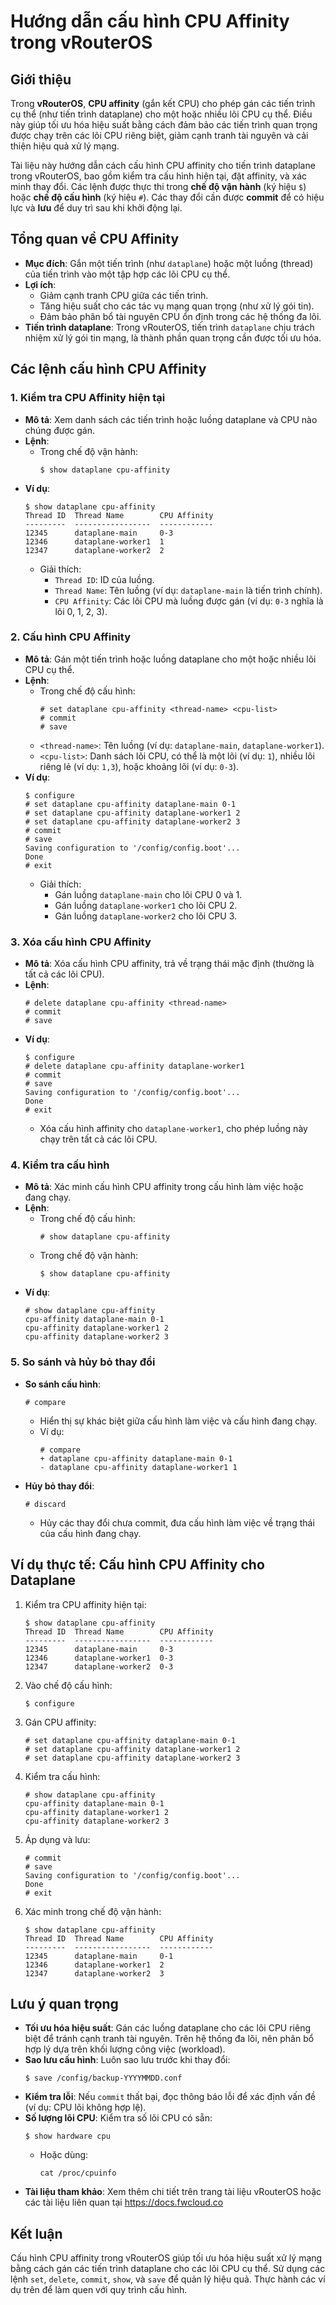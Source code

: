 # Hướng dẫn cấu hình CPU Affinity trong vRouterOS

## Giới thiệu

Trong **vRouterOS**, **CPU affinity** (gắn kết CPU) cho phép gán các tiến trình cụ thể (như tiến trình dataplane) cho một hoặc nhiều lõi CPU cụ thể. Điều này giúp tối ưu hóa hiệu suất bằng cách đảm bảo các tiến trình quan trọng được chạy trên các lõi CPU riêng biệt, giảm cạnh tranh tài nguyên và cải thiện hiệu quả xử lý mạng.

Tài liệu này hướng dẫn cách cấu hình CPU affinity cho tiến trình dataplane trong vRouterOS, bao gồm kiểm tra cấu hình hiện tại, đặt affinity, và xác minh thay đổi. Các lệnh được thực thi trong **chế độ vận hành** (ký hiệu `$`) hoặc **chế độ cấu hình** (ký hiệu `#`). Các thay đổi cần được **commit** để có hiệu lực và **lưu** để duy trì sau khi khởi động lại.

## Tổng quan về CPU Affinity

- **Mục đích**: Gắn một tiến trình (như `dataplane`) hoặc một luồng (thread) của tiến trình vào một tập hợp các lõi CPU cụ thể.
- **Lợi ích**:
  - Giảm cạnh tranh CPU giữa các tiến trình.
  - Tăng hiệu suất cho các tác vụ mạng quan trọng (như xử lý gói tin).
  - Đảm bảo phân bổ tài nguyên CPU ổn định trong các hệ thống đa lõi.
- **Tiến trình dataplane**: Trong vRouterOS, tiến trình `dataplane` chịu trách nhiệm xử lý gói tin mạng, là thành phần quan trọng cần được tối ưu hóa.

## Các lệnh cấu hình CPU Affinity

### 1. Kiểm tra CPU Affinity hiện tại
- **Mô tả**: Xem danh sách các tiến trình hoặc luồng dataplane và CPU nào chúng được gán.
- **Lệnh**:
  - Trong chế độ vận hành:
    ```
    $ show dataplane cpu-affinity
    ```
- **Ví dụ**:
  ```
  $ show dataplane cpu-affinity
  Thread ID  Thread Name        CPU Affinity
  ---------  -----------------  ------------
  12345      dataplane-main     0-3
  12346      dataplane-worker1  1
  12347      dataplane-worker2  2
  ```
  - Giải thích:
    - `Thread ID`: ID của luồng.
    - `Thread Name`: Tên luồng (ví dụ: `dataplane-main` là tiến trình chính).
    - `CPU Affinity`: Các lõi CPU mà luồng được gán (ví dụ: `0-3` nghĩa là lõi 0, 1, 2, 3).

### 2. Cấu hình CPU Affinity
- **Mô tả**: Gán một tiến trình hoặc luồng dataplane cho một hoặc nhiều lõi CPU cụ thể.
- **Lệnh**:
  - Trong chế độ cấu hình:
    ```
    # set dataplane cpu-affinity <thread-name> <cpu-list>
    # commit
    # save
    ```
  - `<thread-name>`: Tên luồng (ví dụ: `dataplane-main`, `dataplane-worker1`).
  - `<cpu-list>`: Danh sách lõi CPU, có thể là một lõi (ví dụ: `1`), nhiều lõi riêng lẻ (ví dụ: `1,3`), hoặc khoảng lõi (ví dụ: `0-3`).
- **Ví dụ**:
  ```
  $ configure
  # set dataplane cpu-affinity dataplane-main 0-1
  # set dataplane cpu-affinity dataplane-worker1 2
  # set dataplane cpu-affinity dataplane-worker2 3
  # commit
  # save
  Saving configuration to '/config/config.boot'...
  Done
  # exit
  ```
  - Giải thích:
    - Gán luồng `dataplane-main` cho lõi CPU 0 và 1.
    - Gán luồng `dataplane-worker1` cho lõi CPU 2.
    - Gán luồng `dataplane-worker2` cho lõi CPU 3.

### 3. Xóa cấu hình CPU Affinity
- **Mô tả**: Xóa cấu hình CPU affinity, trả về trạng thái mặc định (thường là tất cả các lõi CPU).
- **Lệnh**:
  ```
  # delete dataplane cpu-affinity <thread-name>
  # commit
  # save
  ```
- **Ví dụ**:
  ```
  $ configure
  # delete dataplane cpu-affinity dataplane-worker1
  # commit
  # save
  Saving configuration to '/config/config.boot'...
  Done
  # exit
  ```
  - Xóa cấu hình affinity cho `dataplane-worker1`, cho phép luồng này chạy trên tất cả các lõi CPU.

### 4. Kiểm tra cấu hình
- **Mô tả**: Xác minh cấu hình CPU affinity trong cấu hình làm việc hoặc đang chạy.
- **Lệnh**:
  - Trong chế độ cấu hình:
    ```
    # show dataplane cpu-affinity
    ```
  - Trong chế độ vận hành:
    ```
    $ show dataplane cpu-affinity
    ```
- **Ví dụ**:
  ```
  # show dataplane cpu-affinity
  cpu-affinity dataplane-main 0-1
  cpu-affinity dataplane-worker1 2
  cpu-affinity dataplane-worker2 3
  ```

### 5. So sánh và hủy bỏ thay đổi
- **So sánh cấu hình**:
  ```
  # compare
  ```
  - Hiển thị sự khác biệt giữa cấu hình làm việc và cấu hình đang chạy.
  - Ví dụ:
    ```
    # compare
    + dataplane cpu-affinity dataplane-main 0-1
    - dataplane cpu-affinity dataplane-worker1 1
    ```
- **Hủy bỏ thay đổi**:
  ```
  # discard
  ```
  - Hủy các thay đổi chưa commit, đưa cấu hình làm việc về trạng thái của cấu hình đang chạy.

## Ví dụ thực tế: Cấu hình CPU Affinity cho Dataplane
1. Kiểm tra CPU affinity hiện tại:
   ```
   $ show dataplane cpu-affinity
   Thread ID  Thread Name        CPU Affinity
   ---------  -----------------  ------------
   12345      dataplane-main     0-3
   12346      dataplane-worker1  0-3
   12347      dataplane-worker2  0-3
   ```
2. Vào chế độ cấu hình:
   ```
   $ configure
   ```
3. Gán CPU affinity:
   ```
   # set dataplane cpu-affinity dataplane-main 0-1
   # set dataplane cpu-affinity dataplane-worker1 2
   # set dataplane cpu-affinity dataplane-worker2 3
   ```
4. Kiểm tra cấu hình:
   ```
   # show dataplane cpu-affinity
   cpu-affinity dataplane-main 0-1
   cpu-affinity dataplane-worker1 2
   cpu-affinity dataplane-worker2 3
   ```
5. Áp dụng và lưu:
   ```
   # commit
   # save
   Saving configuration to '/config/config.boot'...
   Done
   # exit
   ```
6. Xác minh trong chế độ vận hành:
   ```
   $ show dataplane cpu-affinity
   Thread ID  Thread Name        CPU Affinity
   ---------  -----------------  ------------
   12345      dataplane-main     0-1
   12346      dataplane-worker1  2
   12347      dataplane-worker2  3
   ```

## Lưu ý quan trọng
- **Tối ưu hóa hiệu suất**: Gán các luồng dataplane cho các lõi CPU riêng biệt để tránh cạnh tranh tài nguyên. Trên hệ thống đa lõi, nên phân bổ hợp lý dựa trên khối lượng công việc (workload).
- **Sao lưu cấu hình**: Luôn sao lưu trước khi thay đổi:
  ```
  $ save /config/backup-YYYYMMDD.conf
  ```
- **Kiểm tra lỗi**: Nếu `commit` thất bại, đọc thông báo lỗi để xác định vấn đề (ví dụ: CPU lõi không hợp lệ).
- **Số lượng lõi CPU**: Kiểm tra số lõi CPU có sẵn:
  ```
  $ show hardware cpu
  ```
  - Hoặc dùng:
    ```
    cat /proc/cpuinfo
    ```
- **Tài liệu tham khảo**: Xem thêm chi tiết trên trang tài liệu vRouterOS hoặc các tài liệu liên quan tại https://docs.fwcloud.co

## Kết luận
Cấu hình CPU affinity trong vRouterOS giúp tối ưu hóa hiệu suất xử lý mạng bằng cách gán các tiến trình dataplane cho các lõi CPU cụ thể. Sử dụng các lệnh `set`, `delete`, `commit`, `show`, và `save` để quản lý hiệu quả. Thực hành các ví dụ trên để làm quen với quy trình cấu hình.